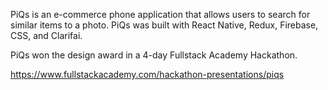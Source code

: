 PiQs is an e-commerce phone application that allows users to search for similar items to a photo. PiQs was built with React Native, Redux, Firebase, CSS, and Clarifai. 

PiQs won the design award in a 4-day Fullstack Academy Hackathon.

https://www.fullstackacademy.com/hackathon-presentations/piqs
